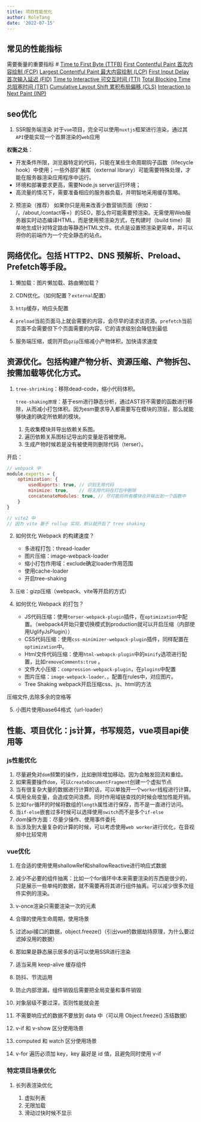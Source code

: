 ```yaml
---
title: 项目性能优化
author: RoleTang
date: '2022-07-15'
---
```


## 常见的性能指标
需要衡量的重要指标 #
[Time to First Byte (TTFB)](https://web.dev/ttfb/)
[First Contentful Paint 首次内容绘制 (FCP)](https://web.dev/fcp/)
[Largest Contentful Paint 最大内容绘制 (LCP)](https://web.dev/lcp/)
[First Input Delay 首次输入延迟 (FID)](https://web.dev/fid/)
[Time to Interactive 可交互时间 (TTI)](https://web.dev/tti/)
[Total Blocking Time 总阻塞时间 (TBT)](https://web.dev/tbt/)
[Cumulative Layout Shift 累积布局偏移 (CLS)](https://web.dev/cls/)
[Interaction to Next Paint (INP)](https://web.dev/inp/)


## seo优化

1. SSR服务端渲染
    对于`vue`项目，完全可以使用`nuxtjs`框架进行渲染，通过其`API`便能实现一个首屏渲染的`web`应用

**权衡之处**：

- 开发条件所限，浏览器特定的代码，只能在某些生命周期钩子函数（lifecycle hook）中使用；一些外部扩展库（external library）可能需要特殊处理，才能在服务器渲染应用程序中运行。
- 环境和部署要求更高，需要Node.js server运行环境；
- 高流量的情况下，需要准备相应的服务器负载，并明智地采用缓存策略。

2. 预渲染（推荐）
如果你只是用来改善少数营销页面（例如： /，/about,/contact等=）的SEO，那么你可能需要预渲染。无需使用Web服务器实时动态编译HTML，而是使用预渲染方式，在构建时（build time）简单地生成针对特定路由等静态HTML文件。优点是设置预渲染更简单，并可以将你的前端作为一个完全静态的站点。


## 网络优化。包括 HTTP2、DNS 预解析、Preload、Prefetch等手段。

1. 懒加载：图片懒加载、路由懒加载？

2. CDN优化。（如何配置？`external`配置）

3. `http`缓存，响应头配置

4. `preload`当前页面马上就会需要的内容，会尽早的请求该资源。`prefetch`当前页面不会需要但下个页面需要的内容，它的请求级别会降低到最低

5. 服务端压缩，或则开启`gzip`压缩减小产物体积，加快请求速度

## 资源优化。包括构建产物分析、资源压缩、产物拆包、按需加载等优化方式。

1. `tree-shrinking`：移除dead-code，缩小代码体积。

    `tree-shaking原理`：基于esm进行静态分析，通过AST将不需要的函数进行移除，从而减小打包体积。因为esm要求导入都需要写在模块的顶层，那么就能够快速的确定所依赖的模块。
    1. 先收集模块并导出依赖关系图。
    2. 遍历依赖关系图标记导出的变量是否被使用。
    3. 生成产物时候若是没有被使用则删除代码（terser）。

开启：

```js
// webpack 中
module.exports = {
    optimization: {
        usedExports: true, // 识别无用代码
        minimize: true,    // 将无用代码在打包中删除
        concatenateModules: true, // 尽可能将所有模块合并输出到一个函数中
    }
}

// vite2 中
// 因为 vite 基于 rollup 实现，默认就开启了 tree shaking
```
2. 如何优化 Webpack 的构建速度？

    - 多进程打包：thread-loader
    - 图片压缩：image-webpack-loader
    - 缩小打包作用域：exclude确定loader作用范围
    - 使用cache-loader
    - 开启tree-shaking

3. `压缩`：gizp压缩（webpack、vite等开启的方式）

4. 如何优化 Webpack 的打包？

    - JS代码压缩：使用`terser-webpack-plugin`插件，在`optimization`中配置。（webpack4开始只要切换模式到production就可以开启压缩（内部使用UglifyJsPlugin））
    - CSS代码压缩：使用``css-minimizer-webpack-plugin``插件，同样配置在`optimization`中。
    - Html文件代码压缩：使用``html-webapck-plugin``中的`minify`选项进行配置，比如`removeComments:true` 。
    - 文件大小压缩：`compression-webpack-plugin`，在`plugins`中配置
    - 图片压缩：``image-webpack-loader、``，配置在rules中，对应图片。
    - Tree Shaking
        webpack开启压缩css、js、html的方法

压缩文件,去除多余的空格等

5. 小图片使用base64格式（url-loader）

## 性能、项目优化：js计算，书写规范，vue项目api使用等

### js性能优化
1. 尽量避免对`dom`频繁的操作，比如删除增加移动。因为会触发回流和重绘。
2. 如果需要操作`dom`，可以`createDocumentFragment`创建一个虚拟节点
3. 当有很复杂大量的数据进行计算的话，可以单独开一个`worker`线程进行计算。
4. 慎用全局变量，会造成空间浪费。同时作用域链查找的时候会增加性能开销。
5. 比如`for`循环的时候将数组的`length`属性进行保存，而不是一直进行访问。
6. 当`if-else`嵌套过多时候可以选择使用`switch`而不是多个`if-else`
7. dom操作方面：尽量少操作、使用事件委托
8. 当涉及到大量复杂的计算的时候，可以考虑使用`web worker`进行优化，在音视频中比较常用


### vue优化

1. 在合适的使用使用shallowRef和shallowReactive进行响应式数据

2. 减少不必要的组件抽离：比如一个for循环中本来需要渲染的东西是很少的，只是展示一些单纯的数据，就不需要再将其进行组件抽离。可以减少很多次组件实例的渲染。

3. v-once渲染只需要渲染一次的元素

4. 合理的使用生命周期，使用场景

5. 过滤api接口的数据，object.freeze()（引出vue的数据劫持原理，为什么要过滤掉没用的数据）

6. 那如果是静态展示居多的话可以使用SSR进行渲染

7. 适当采用 keep-alive 缓存组件

8. 防抖、节流运用

9. 防止内部泄漏，组件销毁后需要把全局变量和事件销毁

10. 对象层级不要过深，否则性能就会差

11. 不需要响应式的数据不要放到 data 中（可以用 Object.freeze() 冻结数据）

12. v-if 和 v-show 区分使用场景

13. computed 和 watch 区分使用场景

14. v-for 遍历必须加 key，key 最好是 id 值，且避免同时使用 v-if


### 特定项目场景优化
1. 长列表渲染优化

    1. 虚拟列表
    2. 无限加载
    3. 滑动过快时候不显示